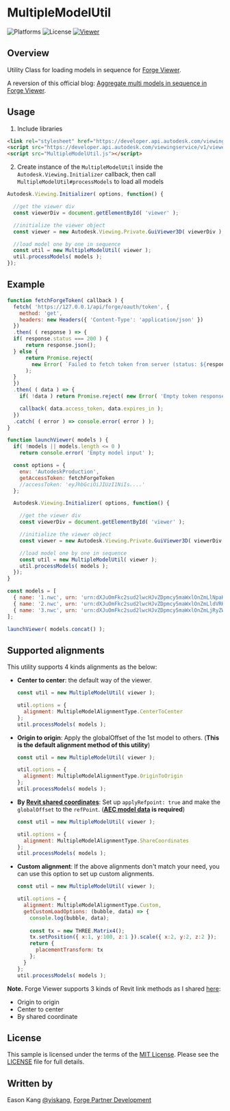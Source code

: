 # MultipleModelUtil

![Platforms](https://img.shields.io/badge/platform-windows%20%7C%20osx%20%7C%20linux-lightgray.svg)
![License](https://img.shields.io/badge/license-MIT-green.svg)
[![Viewer](https://img.shields.io/badge/Viewer-v7-green.svg)](http://developer.autodesk.com/)

## Overview

Utility Class for loading models in sequence for [Forge Viewer](https://forge.autodesk.com/api/viewer-cover-page/).

A reversion of this official blog: [Aggregate multi models in sequence in Forge Viewer](https://forge.autodesk.com/blog/aggregate-multi-models-sequence-forge-viewer).

## Usage

1. Include libraries

```HTML
<link rel="stylesheet" href="https://developer.api.autodesk.com/viewingservice/v1/viewers/7.*/style.min.css" type="text/css">
<script src="https://developer.api.autodesk.com/viewingservice/v1/viewers/7.*/viewer3D.js"></script>
<script src="MultipleModelUtil.js"></script>
```

2. Create instance of the `MultipleModelUtil` inside the `Autodesk.Viewing.Initializer` callback, then call `MultipleModelUtil#processModels` to load all models

```JavaScript
Autodesk.Viewing.Initializer( options, function() {

  //get the viewer div
  const viewerDiv = document.getElementById( 'viewer' );

  //initialize the viewer object
  const viewer = new Autodesk.Viewing.Private.GuiViewer3D( viewerDiv );

  //load model one by one in sequence
  const util = new MultipleModelUtil( viewer );
  util.processModels( models );
});
```

## Example

``` JavaScript
function fetchForgeToken( callback ) {
  fetch( 'https://127.0.0.1/api/forge/oauth/token', {
    method: 'get',
    headers: new Headers({ 'Content-Type': 'application/json' })
  })
  .then( ( response ) => {
  if( response.status === 200 ) {
      return response.json();
  } else {
      return Promise.reject(
        new Error( `Failed to fetch token from server (status: ${response.status}, message: ${response.statusText})` )
      );
  }
  })
  .then( ( data ) => {
    if( !data ) return Promise.reject( new Error( 'Empty token response' ) );

    callback( data.access_token, data.expires_in );
  })
  .catch( ( error ) => console.error( error ) );
}

function launchViewer( models ) {
  if( !models || models.length <= 0 )
    return console.error( 'Empty model input' );

  const options = {
    env: 'AutodeskProduction',
    getAccessToken: fetchForgeToken
    //accessToken: 'eyJhbGciOiJIUzI1NiIs....'
  };

  Autodesk.Viewing.Initializer( options, function() {

    //get the viewer div
    const viewerDiv = document.getElementById( 'viewer' );

    //initialize the viewer object
    const viewer = new Autodesk.Viewing.Private.GuiViewer3D( viewerDiv );

    //load model one by one in sequence
    const util = new MultipleModelUtil( viewer );
    util.processModels( models );
  });
}

const models = [
  { name: '1.nwc', urn: 'urn:dXJuOmFkc2sud2lwcHJvZDpmcy5maWxlOnZmLlNpaHgxOTVuUVJDMHIyWXZUSVRuZFE/dmVyc2lvbj0x' },
  { name: '2.nwc', urn: 'urn:dXJuOmFkc2sud2lwcHJvZDpmcy5maWxlOnZmLldVRHJ4ajZ6UTBPLTRrbWZrZ3ZoLUE/dmVyc2lvbj0x' },
  { name: '3.nwc', urn: 'urn:dXJuOmFkc2sud2lwcHJvZDpmcy5maWxlOnZmLjRyZW5HRTNUU25xNHhYaW5xdWtyaWc/dmVyc2lvbj0x' }
];

launchViewer( models.concat() );
```

## Supported alignments

This utility supports 4 kinds alignments as the below:

- **Center to center**: the default way of the viewer.
  ``` javascript
  const util = new MultipleModelUtil( viewer );

  util.options = {
    alignment: MultipleModelAlignmentType.CenterToCenter
  };
  util.processModels( models );
  ```

- **Origin to origin**: Apply the globalOffset of the 1st model to others. (**This is the default alignment method of this utility**)
  ``` javascript
  const util = new MultipleModelUtil( viewer );

  util.options = {
    alignment: MultipleModelAlignmentType.OriginToOrigin
  };
  util.processModels( models );
  ```

- **By [Revit shared coordinates](https://knowledge.autodesk.com/support/revit-products/learn-explore/caas/CloudHelp/cloudhelp/2020/ENU/Revit-Collaborate/files/GUID-B82147D6-7EAB-48AB-B0C3-3B160E2DCD17-htm.html)**: Set up `applyRefpoint: true` and make the `globalOffset` to the `refPoint`. (**[AEC model data](https://forge.autodesk.com/blog/consume-aec-data-which-are-model-derivative-api) is required**)

  ``` javascript
  const util = new MultipleModelUtil( viewer );

  util.options = {
    alignment: MultipleModelAlignmentType.ShareCoordinates
  };
  util.processModels( models );
  ```

- **Custom alignment**: If the above alignments don't match your need, you can use this option to set up custom alignments.

  ``` javascript
  const util = new MultipleModelUtil( viewer );

  util.options = {
    alignment: MultipleModelAlignmentType.Custom,
    getCustomLoadOptions: (bubble, data) => {
      console.log(bubble, data);
      
      const tx = new THREE.Matrix4();
      tx.setPosition({ x:1, y:100, z:1 }).scale({ x:2, y:2, z:2 });
      return {
        placementTransform: tx
      };
    }
  };
  util.processModels( models );
  ```

**Note.** Forge Viewer supports 3 kinds of Revit link methods as I shared [here](https://stackoverflow.com/a/67018048/7745569):

- Origin to origin
- Center to center
- By shared coordinate

## License

This sample is licensed under the terms of the [MIT License](http://opensource.org/licenses/MIT).
Please see the [LICENSE](LICENSE) file for full details.

## Written by

Eason Kang [@yiskang](https://twitter.com/yiskang), [Forge Partner Development](http://forge.autodesk.com)